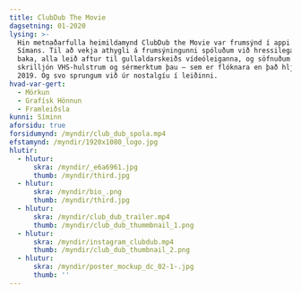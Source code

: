 ```yaml
---
title: ClubDub The Movie
dagsetning: 01-2020
lysing: >-
  Hin metnaðarfulla heimildamynd ClubDub the Movie var frumsýnd í appi Sjónvarps
  Símans. Til að vekja athygli á frumsýningunni spóluðum við hressilega til
  baka, alla leið aftur til gullaldarskeiðs vídeóleiganna, og söfnuðum saman
  skrilljón VHS-hulstrum og sérmerktum þau — sem er flóknara en það hljómar árið
  2019. Og svo sprungum við úr nostalgíu í leiðinni.
hvad-var-gert:
  - Mörkun
  - Grafísk Hönnun
  - Framleiðsla
kunni: Síminn
aforsidu: true
forsidumynd: /myndir/club_dub_spola.mp4
efstamynd: /myndir/1920x1080_logo.jpg
hlutir:
  - hlutur:
      skra: /myndir/_e6a6961.jpg
      thumb: /myndir/third.jpg
  - hlutur:
      skra: /myndir/bio_.png
      thumb: /myndir/third.jpg
  - hlutur:
      skra: /myndir/club_dub_trailer.mp4
      thumb: /myndir/club_dub_thummbnail_1.png
  - hlutur:
      skra: /myndir/instagram_clubdub.mp4
      thumb: /myndir/club_dub_thumbnail_2.png
  - hlutur:
      skra: /myndir/poster_mockup_dc_02-1-.jpg
      thumb: ''
---
```



